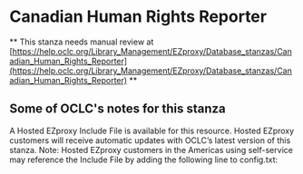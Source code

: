 # Canadian Human Rights Reporter
** This stanza needs manual review at [https://help.oclc.org/Library_Management/EZproxy/Database_stanzas/Canadian_Human_Rights_Reporter](https://help.oclc.org/Library_Management/EZproxy/Database_stanzas/Canadian_Human_Rights_Reporter) **

## Some of OCLC's notes for this stanza

A Hosted EZproxy Include File is available for this resource. Hosted EZproxy customers will receive automatic updates with OCLC&rsquo;s latest version of this stanza. Note: Hosted EZproxy customers in the Americas using self-service may reference the Include File by adding the following line to config.txt:

&nbsp;

&nbsp;
